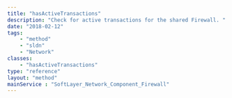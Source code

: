 ```yaml
---
title: "hasActiveTransactions"
description: "Check for active transactions for the shared Firewall. "
date: "2018-02-12"
tags:
    - "method"
    - "sldn"
    - "Network"
classes:
    - "hasActiveTransactions"
type: "reference"
layout: "method"
mainService : "SoftLayer_Network_Component_Firewall"
---
```

